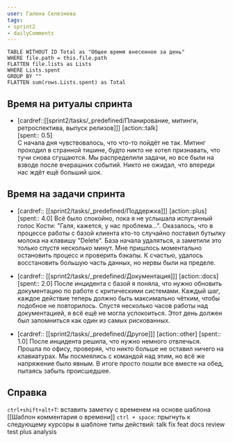 ```yaml
---
user: Галена Селезнева
tags:
- sprint2
- dailyComments
---
```




```dataview 
TABLE WITHOUT ID Total as "Общее время внесенное за день"
WHERE file.path = this.file.path 
FLATTEN file.lists as Lists
WHERE Lists.spent
GROUP BY ""
FLATTEN sum(rows.Lists.spent) as Total
```
## Время на ритуалы спринта

* [cardref::[[sprint2/tasks/_predefined/Планирование, митинги, ретроспектива, выпуск релизов]]]
  [action::talk]  
  [spent:: 0.5]  
  С начала дня чувствовалось, что что-то пойдёт не так. Митинг проходил в странной тишине, будто никто не хотел признавать, что тучи снова сгущаются. Мы распределили задачи, но все были на взводе после вчерашних событий. Никто не ожидал, что впереди нас ждёт ещё больший шок.

## Время на задачи спринта

* [cardref:: [[sprint2/tasks/_predefined/Поддержка]]]
  [action::plus]
  [spent:: 4.0]
  Всё было спокойно, пока я не услышала испуганный голос Кости: "Галя, кажется, у нас проблема...". Оказалось, что в процессе работы с базой клиента кто-то случайно поставил бутылку молока на клавишу "Delete". База начала удаляться, а заметили это только спустя несколько минут. Мне пришлось моментально остановить процесс и проверить бэкапы. К счастью, удалось восстановить большую часть данных, но нервы были на пределе.

* [cardref:: [[sprint2/tasks/_predefined/Документация]]]
  [action::docs]
  [spent:: 2.0]
  После инцидента с базой я поняла, что нужно обновить документацию по работе с критическими системами. Каждый шаг, каждое действие теперь должно быть максимально чётким, чтобы подобное не повторилось. Спустя несколько часов работы над документацией, я всё ещё не могла успокоиться. Этот день должен был запомниться как один из самых рискованных.

* [cardref:: [[sprint2/tasks/_predefined/Другое]]]
  [action::other]
  [spent:: 1.0]
  После инцидента решила, что нужно немного отвлечься. Прошла по офису, проверяя, что никто больше не оставил ничего на клавиатурах. Мы посмеялись с командой над этим, но всё же напряжение было явным. В итоге просто пошли все вместе на обед, пытаясь забыть происшедшее.
 
## Справка

`ctrl+shift+alt+T`:
	вставить заметку с временем на основе шаблона [[Шаблон комментария о времени]] 
`ctrl + space`:
	прыгнуть к следующему курсоры в шаблоне
типы действий:
	talk
	fix
	feat
	docs
	review
	test
	plus
	analysis


